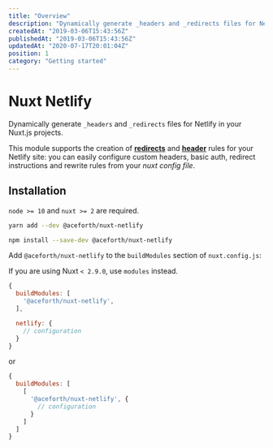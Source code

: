 ```yaml
---
title: "Overview"
description: "Dynamically generate _headers and _redirects files for Netlify in your Nuxt.js projects"
createdAt: "2019-03-06T15:43:56Z"
publishedAt: "2019-03-06T15:43:56Z"
updatedAt: "2020-07-17T20:01:04Z"
position: 1
category: "Getting started"
---
```


# Nuxt Netlify

Dynamically generate `_headers` and `_redirects` files for Netlify in your Nuxt.js projects.

This module supports the creation of [**redirects**][netlify-redirects] and [**header**][netlify-headers-and-basic-auth] rules for your Netlify site: you can easily configure custom headers, basic auth, redirect instructions and rewrite rules from your _nuxt config file_.


## Installation

<docs-alert>

`node >= 10` and `nuxt >= 2` are required.

</docs-alert>

<docs-code-group>
  <docs-code-block label="Yarn" active>

  ```bash
  yarn add --dev @aceforth/nuxt-netlify
  ```

  </docs-code-block>
  <docs-code-block label="NPM">

  ```bash
  npm install --save-dev @aceforth/nuxt-netlify
  ```

  </docs-code-block>
</docs-code-group>


Add `@aceforth/nuxt-netlify` to the `buildModules` section of `nuxt.config.js`:

<docs-alert>

If you are using Nuxt `< 2.9.0`, use `modules` instead. 

</docs-alert>

```js
{
  buildModules: [
    '@aceforth/nuxt-netlify',
  ],

  netlify: { 
    // configuration
  }
}
```

or 


```js
{
  buildModules: [
    [
      '@aceforth/nuxt-netlify', { 
        // configuration
      }
    ]
  ]
}
```

[netlify-headers-and-basic-auth]: https://www.netlify.com/docs/headers-and-basic-auth/
[netlify-redirects]: https://www.netlify.com/docs/redirects/
